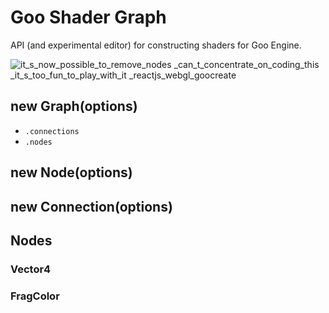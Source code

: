 # Goo Shader Graph

API (and experimental editor) for constructing shaders for Goo Engine.

![it_s_now_possible_to_remove_nodes _can_t_concentrate_on_coding_this _it_s_too_fun_to_play_with_it _reactjs_webgl_goocreate](https://cloud.githubusercontent.com/assets/1063152/14169679/8bc769ea-f729-11e5-8b6b-446fffcb327a.gif)

## new Graph(options)

* ```.connections```
* ```.nodes```

## new Node(options)

## new Connection(options)

## Nodes

### Vector4

### FragColor
